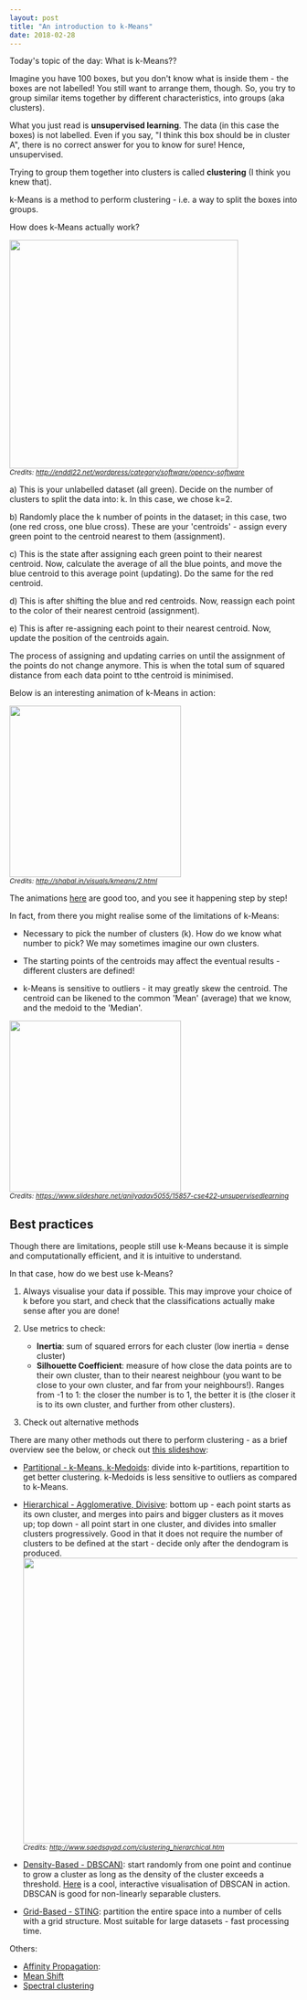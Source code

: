 ```yaml
---
layout: post
title: "An introduction to k-Means"
date: 2018-02-28
---
```


Today's topic of the day: What is k-Means??

Imagine you have 100 boxes, but you don't know what is inside them - the boxes are not labelled! You still want to arrange them, though. So, you try to group similar items together by different characteristics, into groups (aka clusters). 

What you just read is __unsupervised learning__. The data (in this case the boxes) is not labelled. Even if you say, "I think this box should be in cluster A", there is no correct answer for you to know for sure! Hence, unsupervised.

Trying to group them together into clusters is called __clustering__ (I think you knew that).


k-Means is a method to perform clustering - i.e. a way to split the boxes into groups. 

How does k-Means actually work?

<img width='400' src="https://user-images.githubusercontent.com/21985915/36774938-f791f3be-1c9a-11e8-8891-67ef06dbd17c.png"><br>
<small><i>Credits: http://enddl22.net/wordpress/category/software/opencv-software</i></small>

a) This is your unlabelled dataset (all green). Decide on the number of clusters to split the data into: k. In this case, we chose k=2.

b) Randomly place the k number of points in the dataset; in this case, two (one red cross, one blue cross). These are your 'centroids' - assign every green point to the centroid nearest to them (assignment).

c) This is the state after assigning each green point to their nearest centroid. Now, calculate the average of all the blue points, and move the blue centroid to this average point (updating). Do the same for the red centroid.

d) This is after shifting the blue and red centroids. Now, reassign each point to the color of their nearest centroid (assignment).

e) This is after re-assigning each point to their nearest centroid. Now, update the position of the centroids again.

The process of assigning and updating carries on until the assignment of the points do not change anymore. This is when the total sum of squared distance from each data point to tthe centroid is minimised.

Below is an interesting animation of k-Means in action:

<img width='300' src="https://user-images.githubusercontent.com/21985915/36775461-13615326-1c9d-11e8-9f82-bcf4f9a157dc.gif"><br>
<small><i>Credits: http://shabal.in/visuals/kmeans/2.html</i></small>

The animations [here](https://www.naftaliharris.com/blog/visualizing-k-means-clustering/) are good too, and you see it happening step by step!


In fact, from there you might realise some of the limitations of k-Means:

- Necessary to pick the number of clusters (k). How do we know what number to pick? We may sometimes imagine our own clusters.

- The starting points of the centroids may affect the eventual results - different clusters are defined!

- k-Means is sensitive to outliers - it may greatly skew the centroid. The centroid can be likened to the common 'Mean' (average) that we know, and the medoid to the 'Median'.

<img width='300' src="https://user-images.githubusercontent.com/21985915/36775872-bb033828-1c9e-11e8-9382-dd47f4e326bf.png"><br>
<small><i>Credits: https://www.slideshare.net/anilyadav5055/15857-cse422-unsupervisedlearning</i></small>


## Best practices

Though there are limitations, people still use k-Means because it is simple and computationally efficient, and it is intuitive to understand.

In that case, how do we best use k-Means?

1) Always visualise your data if possible. This may improve your choice of k before you start, and check that the classifications actually make sense after you are done!

2) Use metrics to check:<br>
    - __Inertia__: sum of squared errors for each cluster (low inertia = dense cluster)<br>
    - __Silhouette Coefficient__: measure of how close the data points are to their own cluster, than to their nearest neighbour (you want to be close to your own cluster, and far from your neighbours!). Ranges from -1 to 1: the closer the number is to 1, the better it is (the closer it is to its own cluster, and further from other clusters).

3) Check out alternative methods

There are many other methods out there to perform clustering - as a brief overview see the below, or check out [this slideshow](http://slideplayer.com/slide/4915167/): 

- [Partitional - k-Means, k-Medoids](https://en.wikipedia.org/wiki/K-medoids): divide into k-partitions, repartition to get better clustering. k-Medoids is less sensitive to outliers as compared to k-Means.

- [Hierarchical - Agglomerative, Divisive](https://en.wikipedia.org/wiki/Hierarchical_clustering): bottom up - each point starts as its own cluster, and merges into pairs and bigger clusters as it moves up; top down - all point start in one cluster, and divides into smaller clusters progressively. Good in that it does not require the number of clusters to be defined at the start - decide only after the dendogram is produced.
<img width='500' src="https://user-images.githubusercontent.com/21985915/36774106-a7f30760-1c97-11e8-87c0-5055e4080cba.png"><br>
<small><i>Credits: http://www.saedsayad.com/clustering_hierarchical.htm</i></small>

- [Density-Based - DBSCAN)](https://en.wikipedia.org/wiki/DBSCAN): start randomly from one point and continue to grow a cluster as long as the density of the cluster exceeds a threshold. [Here](https://www.naftaliharris.com/blog/visualizing-dbscan-clustering/) is a cool, interactive visualisation of DBSCAN in action. DBSCAN is good for non-linearly separable clusters.

- [Grid-Based - STING](https://www.coursera.org/learn/cluster-analysis/lecture/grfVg/5-4-grid-based-clustering-methods): partition the entire space into a number of cells with a grid structure. Most suitable for large datasets - fast processing time.

Others:
- [Affinity Propagation](https://en.wikipedia.org/wiki/Affinity_propagation):
- [Mean Shift](https://en.wikipedia.org/wiki/Mean_shift)
- [Spectral clustering](https://en.wikipedia.org/wiki/Spectral_clustering)

